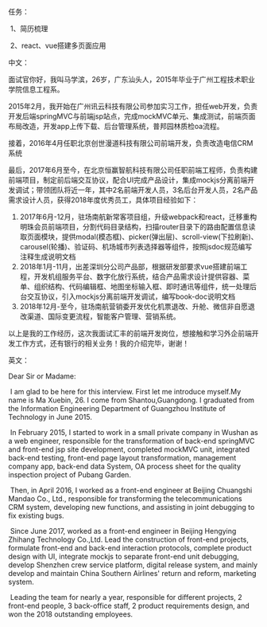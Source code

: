 任务：

​	1、简历梳理

​	2、react、vue搭建多页面应用



中文：

​	面试官你好，我叫马学滨，26岁，广东汕头人，2015年毕业于广州工程技术职业学院信息工程系。

​	2015年2月，我开始在广州讯云科技有限公司参加实习工作，担任web开发，负责开发后端springMVC与前端jsp站点，完成mockMVC单元、集成测试，前端页面布局改造，开发app上传下载、后台管理系统，普邦园林质检oa流程。

​	接着，2016年4月任职北京创世漫道科技有限公司前端开发，负责改造电信CRM系统

​	最后，2017年6月至今，在北京恒赢智航科技有限公司任职前端工程师，负责构建前端项目，制定前后端交互协议，配合UI完成产品设计，集成mockjs分离前端开发调试；带领团队将近一年，其中2名前端开发人员，3名后台开发人员，2名产品需求设计人员，获得2018年度优秀员工，具体项目经验如下：

1. 2017年6月-12月，驻场南航新常客项目组，升级webpack和react，迁移重构明珠会员前端项目，分割代码目录结构，扫描router目录下的路由配置信息读取页面模块，提供modal(模态框)、picker(弹出层)、scroll-view(下拉刷新)、carousel(轮播)、验证码、机场城市列表选择器等组件，按照jsdoc规范编写注释生成说明文档
2. 2018年1月-11月，出差深圳分公司产品部，根据研发部要求vue搭建前端工程，开发机组服务平台、数字化放行系统，结合产品需求设计提供容器、菜单、组织结构、代码编辑框、地图坐标输入框、即时通讯等组件，统一处理后台交互协议，引入mockjs分离前端开发调试，编写book-doc说明文档
3. 2018年12月-至今，驻场南航营销委开发优化机票退改、升舱、微信非自愿退改渠道、国际变更流程，智能客户管理、营销系统。

以上是我的工作经历，这次我面试汇丰的前端开发岗位，想接触和学习外企前端开发工作方式，还有银行的相关业务！我的介绍完毕，谢谢！

英文：

Dear Sir or Madame:

​	I am glad to be here for this interview. First let me introduce myself.My name is Ma Xuebin, 26. I come from Shantou,Guangdong. I graduated from the Information Engineering Department of Guangzhou Institute of Technology  in June 2015.

​	In February 2015, I started to work in a small private company in Wushan as a web engineer, responsible for the transformation of back-end springMVC and front-end jsp site development, completed mockMVC unit, integrated back-end testing, front-end page layout transformation, management company app, back-end data System, OA process sheet for the quality inspection project of Pubang Garden.

​	Then, in April 2016, I worked as a front-end engineer at Beijing Chuangshi Mandao Co., Ltd., responsible for transforming the telecommunications CRM system, developing new functions, and assisting in joint debugging to fix existing bugs.

​	Since June 2017, worked as a front-end engineer in Beijing Hengying Zhihang Technology Co.,Ltd. Lead the construction of front-end projects, formulate front-end and back-end interaction protocols, complete product design with UI, integrate mockjs to separate front-end unit debugging, develop Shenzhen crew service platform, digital release system, and mainly develop and maintain China Southern Airlines' return and reform, marketing system. 

​	Leading the team for nearly a year, responsible for different projects, 2 front-end people, 3 back-office staff, 2 product requirements design, and won the 2018 outstanding employees.